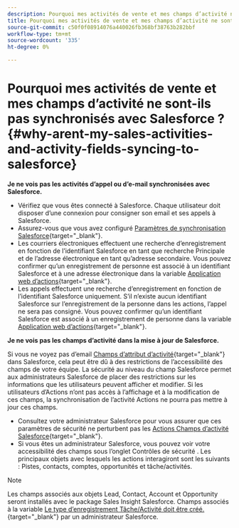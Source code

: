 ```yaml
---
description: Pourquoi mes activités de vente et mes champs d’activité ne sont-ils pas synchronisés avec Salesforce ? - Documents Marketo - Documentation du produit
title: Pourquoi mes activités de vente et mes champs d’activité ne sont-ils pas synchronisés avec Salesforce ?
source-git-commit: c50f0f08914076a440026fb368bf38763b282bbf
workflow-type: tm+mt
source-wordcount: '335'
ht-degree: 0%

---
```


# Pourquoi mes activités de vente et mes champs d’activité ne sont-ils pas synchronisés avec Salesforce ? {#why-arent-my-sales-activities-and-activity-fields-syncing-to-salesforce}

**Je ne vois pas les activités d’appel ou d’e-mail synchronisées avec Salesforce.**

* Vérifiez que vous êtes connecté à Salesforce. Chaque utilisateur doit disposer d’une connexion pour consigner son email et ses appels à Salesforce.
* Assurez-vous que vous avez configuré [Paramètres de synchronisation Salesforce](/help/marketo/product-docs/marketo-sales-insight/actions/crm/salesforce-integration/sync-sales-activities-to-salesforce.md){target="_blank"}.
* Les courriers électroniques effectuent une recherche d’enregistrement en fonction de l’identifiant Salesforce en tant que recherche Principale et de l’adresse électronique en tant qu’adresse secondaire. Vous pouvez confirmer qu’un enregistrement de personne est associé à un identifiant Salesforce et à une adresse électronique dans la variable [Application web d’actions](https://toutapp.com/next#command_center){target="_blank"}.
* Les appels effectuent une recherche d’enregistrement en fonction de l’identifiant Salesforce uniquement. S’il n’existe aucun identifiant Salesforce sur l’enregistrement de la personne dans les actions, l’appel ne sera pas consigné. Vous pouvez confirmer qu’un identifiant Salesforce est associé à un enregistrement de personne dans la variable [Application web d’actions](https://toutapp.com/next#command_center){target="_blank"}.

**Je ne vois pas les champs d’activité dans la mise à jour de Salesforce.**

Si vous ne voyez pas d’email [Champs d’attribut d’activité](/help/marketo/product-docs/marketo-sales-insight/actions/crm/salesforce-package-configuration/logging-sales-activity-attributes-to-salesforce.md){target="_blank"} dans Salesforce, cela peut être dû à des restrictions de l’accessibilité des champs de votre équipe. La sécurité au niveau du champ Salesforce permet aux administrateurs Salesforce de placer des restrictions sur les informations que les utilisateurs peuvent afficher et modifier. Si les utilisateurs d’Actions n’ont pas accès à l’affichage et à la modification de ces champs, la synchronisation de l’activité Actions ne pourra pas mettre à jour ces champs.

* Consultez votre administrateur Salesforce pour vous assurer que ces paramètres de sécurité ne perturbent pas les [Actions Champs d’activité Salesforce](/help/marketo/product-docs/marketo-sales-insight/actions/crm/salesforce-package-configuration/logging-sales-activity-attributes-to-salesforce.md){target="_blank"}.
* Si vous êtes un administrateur Salesforce, vous pouvez voir votre accessibilité des champs sous l’onglet Contrôles de sécurité . Les principaux objets avec lesquels les actions interagiront sont les suivants : Pistes, contacts, comptes, opportunités et tâche/activités.

>[!NOTE]
>
>Les champs associés aux objets Lead, Contact, Account et Opportunity seront installés avec le package Sales Insight Salesforce. Champs associés à la variable [Le type d’enregistrement Tâche/Activité doit être créé.](/help/marketo/product-docs/marketo-sales-insight/actions/crm/salesforce-package-configuration/logging-sales-activity-attributes-to-salesforce.md){target="_blank"} par un administrateur Salesforce.
